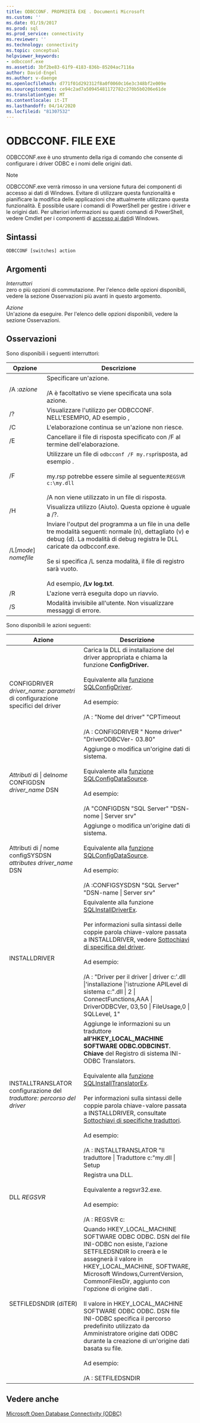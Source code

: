 ```yaml
---
title: ODBCCONF. PROPRIETÀ EXE . Documenti Microsoft
ms.custom: ''
ms.date: 01/19/2017
ms.prod: sql
ms.prod_service: connectivity
ms.reviewer: ''
ms.technology: connectivity
ms.topic: conceptual
helpviewer_keywords:
- odbcconf.exe
ms.assetid: 3bf2be83-61f9-4183-836b-85204ac7116a
author: David-Engel
ms.author: v-daenge
ms.openlocfilehash: d771f01d292312f8a0f0060c16e3c348bf2e009e
ms.sourcegitcommit: ce94c2ad7a50945481172782c270b5b0206e61de
ms.translationtype: MT
ms.contentlocale: it-IT
ms.lasthandoff: 04/14/2020
ms.locfileid: "81307532"
---
```

# <a name="odbcconfexe"></a>ODBCCONF. FILE EXE
ODBCCONF.exe è uno strumento della riga di comando che consente di configurare i driver ODBC e i nomi delle origini dati.  
  
> [!NOTE]  
>  ODBCCONF.exe verrà rimosso in una versione futura dei componenti di accesso ai dati di Windows. Evitare di utilizzare questa funzionalità e pianificare la modifica delle applicazioni che attualmente utilizzano questa funzionalità. È possibile usare i comandi di PowerShell per gestire i driver e le origini dati. Per ulteriori informazioni su questi comandi di PowerShell, vedere Cmdlet per i componenti di [accesso ai dati](/powershell/module/wdac)di Windows.  
  
## <a name="syntax"></a>Sintassi  
  
```console  
ODBCCONF [switches] action  
```  
  
## <a name="arguments"></a>Argomenti  
 *Interruttori*  
 zero o più opzioni di commutazione. Per l'elenco delle opzioni disponibili, vedere la sezione Osservazioni più avanti in questo argomento.  
  
 *Azione*  
 Un'azione da eseguire. Per l'elenco delle opzioni disponibili, vedere la sezione Osservazioni.  
  
## <a name="remarks"></a>Osservazioni  
 Sono disponibili i seguenti interruttori:  
  
|Opzione|Descrizione|  
|------------|-----------------|  
|/A :*azione*|Specificare un'azione.<br /><br /> /A è facoltativo se viene specificata una sola azione.|  
|/?|Visualizzare l'utilizzo per ODBCCONF. NELL'ESEMPIO, AD esempio ,|  
|/C|L'elaborazione continua se un'azione non riesce.|  
|/E|Cancellare il file di risposta specificato con /F al termine dell'elaborazione.|  
|/F|Utilizzare un file di `odbcconf /F my.rsp`risposta, ad esempio .<br /><br /> my.rsp potrebbe essere simile al seguente:`REGSVR c:\my.dll`<br /><br /> /A non viene utilizzato in un file di risposta.|  
|/H|Visualizza utilizzo (Aiuto). Questa opzione è uguale a /?.|  
|/L[*mode*] *nomefile*|Inviare l'output del programma a un file in una delle tre modalità seguenti: normale (n), dettagliato (v) e debug (d). La modalità di debug registra le DLL caricate da odbcconf.exe.<br /><br /> Se si specifica /L senza modalità, il file di registro sarà vuoto.<br /><br /> Ad esempio, **/Lv log.txt**.|  
|/R|L'azione verrà eseguita dopo un riavvio.|  
|/S|Modalità invisibile all'utente. Non visualizzare messaggi di errore.|  
  
 Sono disponibili le azioni seguenti:  
  
|Azione|Descrizione|  
|------------|-----------------|  
|CONFIGDRIVER *driver_name: parametri* di configurazione specifici del driver|Carica la DLL di installazione del driver appropriata e chiama la funzione **ConfigDriver.**<br /><br /> Equivalente alla [funzione SQLConfigDriver](../odbc/reference/syntax/sqlconfigdriver-function.md).<br /><br /> Ad esempio:<br /><br /> /A : "Nome del driver" "CPTimeout<br /><br /> /A : CONFIGDRIVER " Nome driver" "DriverODBCVer- 03.80"|  
|*Attributi* di &#124; del*nome* CONFIGDSN *driver_name* DSN|Aggiunge o modifica un'origine dati di sistema.<br /><br /> Equivalente alla [funzione SQLConfigDataSource](../odbc/reference/syntax/sqlconfigdatasource-function.md).<br /><br /> Ad esempio:<br /><br /> /A "CONFIGDSN "SQL Server" "DSN- nome &#124; Server srv"|  
|Attributi di *&#124;* nome configSYSDSN *attributes* *driver_name* DSN|Aggiunge o modifica un'origine dati di sistema.<br /><br /> Equivalente alla [funzione SQLConfigDataSource](../odbc/reference/syntax/sqlconfigdatasource-function.md).<br /><br /> Ad esempio:<br /><br /> /A :CONFIGSYSDSN "SQL Server" "DSN-name &#124; Server srv"|  
|INSTALLDRIVER|Equivalente alla funzione [SQLInstallDriverEx](../odbc/reference/syntax/sqlinstalldriverex-function.md).<br /><br /> Per informazioni sulla sintassi delle coppie parola chiave-valore passata a INSTALLDRIVER, vedere [Sottochiavi di specifica del driver](../odbc/reference/install/driver-specification-subkeys.md).<br /><br /> Ad esempio:<br /><br /> /A : "Driver per il driver &#124; driver c:'.dll &#124;'installazione &#124;'istruzione APILevel di sistema c:".dll &#124; 2 &#124; ConnectFunctions,AAA &#124; DriverODBCVer, 03,50 &#124; FileUsage,0 &#124; SQLLevel, 1"|  
|INSTALLTRANSLATOR configurazione del *traduttore: percorso del driver*|Aggiunge le informazioni su un traduttore **all'HKEY_LOCAL_MACHINE SOFTWARE ODBC.ODBCINST. Chiave** del Registro di sistema INI-ODBC Translators.<br /><br /> Equivalente alla [funzione SQLInstallTranslatorEx](../odbc/reference/syntax/sqlinstalltranslatorex-function.md).<br /><br /> Per informazioni sulla sintassi delle coppie parola chiave-valore passata a INSTALLDRIVER, consultate [Sottochiavi di specifiche traduttori](../odbc/reference/install/translator-specification-subkeys.md).<br /><br /> Ad esempio:<br /><br /> /A : INSTALLTRANSLATOR "Il traduttore &#124; Traduttore c:"my.dll &#124; Setup|  
|DLL *REGSVR*|Registra una DLL.<br /><br /> Equivalente a regsvr32.exe.<br /><br /> Ad esempio:<br /><br /> /A : REGSVR c:|  
|SETFILEDSNDIR (diTER)|Quando HKEY_LOCAL_MACHINE SOFTWARE ODBC ODBC. DSN del file INI-ODBC non esiste, l'azione SETFILEDSNDIR lo creerà e le assegnerà il valore in HKEY_LOCAL_MACHINE, SOFTWARE, Microsoft Windows,CurrentVersion, CommonFilesDir, aggiunto con l'opzione di origine dati .<br /><br /> Il valore in HKEY_LOCAL_MACHINE SOFTWARE ODBC ODBC. DSN file INI-ODBC specifica il percorso predefinito utilizzato da Amministratore origine dati ODBC durante la creazione di un'origine dati basata su file.<br /><br /> Ad esempio:<br /><br /> /A : SETFILEDSNDIR|  
  
## <a name="see-also"></a>Vedere anche  
 [Microsoft Open Database Connectivity (ODBC)](../odbc/microsoft-open-database-connectivity-odbc.md)
